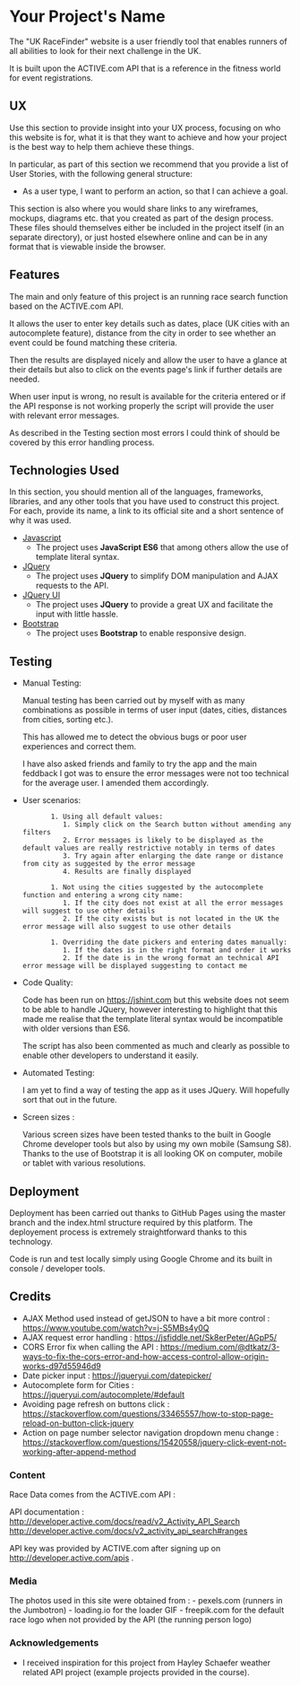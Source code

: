 # Your Project's Name

The "UK RaceFinder" website is a user friendly tool that enables runners of all abilities to look for their next challenge in the UK.

It is built upon the ACTIVE.com API that is a reference in the fitness world for event registrations.

 
## UX
 
Use this section to provide insight into your UX process, focusing on who this website is for, what it is that they want to achieve and how your project is the best way to help them achieve these things.

In particular, as part of this section we recommend that you provide a list of User Stories, with the following general structure:
- As a user type, I want to perform an action, so that I can achieve a goal.

This section is also where you would share links to any wireframes, mockups, diagrams etc. that you created as part of the design process. These files should themselves either be included in the project itself (in an separate directory), or just hosted elsewhere online and can be in any format that is viewable inside the browser.

## Features

The main and only feature of this project is an running race search function based on the ACTIVE.com API.

It allows the user to enter key details such as dates, place (UK cities with an autocomplete feature), distance from the city in order to see whether an event could be found matching these criteria.

Then the results are displayed nicely and allow the user to have a glance at their details but also to click on the events page's link if further details are needed.

When user input is wrong, no result is available for the criteria entered or if the API response is not working properly the script will provide the user with relevant error messages.

As described in the Testing section most errors I could think of should be covered by this error handling process.


## Technologies Used

In this section, you should mention all of the languages, frameworks, libraries, and any other tools that you have used to construct this project. For each, provide its name, a link to its official site and a short sentence of why it was used.


- [Javascript](https://jquery.com)
    - The project uses **JavaScript ES6** that among others allow the use of template literal syntax.
- [JQuery](https://jquery.com)
    - The project uses **JQuery** to simplify DOM manipulation and AJAX requests to the API.
- [JQuery UI](https://jqueryui.com)
	- The project uses **JQuery** to provide a great UX and facilitate the input with little hassle.
- [Bootstrap]()
	- The project uses **Bootstrap** to enable responsive design.


## Testing


- Manual Testing:

	Manual testing has been carried out by myself with as many combinations as possible in terms of user input (dates, cities, distances from cities, sorting etc.). 

	This has allowed me to detect the obvious bugs or poor user experiences and correct them.

	I have also asked friends and family to try the app and the main feddback I got was to ensure the error messages were not too technical for the average user. I amended them accordingly.


- User scenarios:

			 1. Using all default values:
			    1. Simply click on the Search button without amending any filters
			    2. Error messages is likely to be displayed as the default values are really restrictive notably in terms of dates
			    3. Try again after enlarging the date range or distance from city as suggested by the error message
			    4. Results are finally displayed

			 1. Not using the cities suggested by the autocomplete function and entering a wrong city name:
			    1. If the city does not exist at all the error messages will suggest to use other details
			    2. If the city exists but is not located in the UK the error message will also suggest to use other details

			 1. Overriding the date pickers and entering dates manually:
			    1. If the dates is in the right format and order it works
			    2. If the date is in the wrong format an technical API error message will be displayed suggesting to contact me

- Code Quality:

	Code has been run on https://jshint.com but this website does not seem to be able to handle JQuery, however interesting to highlight that this made me realise that the template literal syntax would be incompatible with older versions than ES6.

	The script has also been commented as much and clearly as possible to enable other developers to understand it easily.


- Automated Testing:

	I am yet to find a way of testing the app as it uses JQuery. Will hopefully sort that out in the future.


- Screen sizes : 
	
	Various screen sizes have been tested thanks to the built in Google Chrome developer tools but also by using my own mobile (Samsung S8). Thanks to the use of Bootstrap it is all looking OK on computer, mobile or tablet with various resolutions.



## Deployment

Deployment has been carried out thanks to GitHub Pages using the master branch and the index.html structure required by this platform.
The deployement process is extremely straightforward thanks to this technology.

Code is run and test locally simply using Google Chrome and its built in console / developer tools.


## Credits

- AJAX Method used instead of getJSON to have a bit more control : https://www.youtube.com/watch?v=j-S5MBs4y0Q
- AJAX request error handling : https://jsfiddle.net/Sk8erPeter/AGpP5/
- CORS Error fix when calling the API : https://medium.com/@dtkatz/3-ways-to-fix-the-cors-error-and-how-access-control-allow-origin-works-d97d55946d9
- Date picker input :  https://jqueryui.com/datepicker/
- Autocomplete form for Cities : https://jqueryui.com/autocomplete/#default
- Avoiding page refresh on buttons click : https://stackoverflow.com/questions/33465557/how-to-stop-page-reload-on-button-click-jquery
- Action on page number selector navigation dropdown menu change : https://stackoverflow.com/questions/15420558/jquery-click-event-not-working-after-append-method

### Content

Race Data comes from the ACTIVE.com API : 

API documentation : 
http://developer.active.com/docs/read/v2_Activity_API_Search
http://developer.active.com/docs/v2_activity_api_search#ranges

API key was provided by ACTIVE.com after signing up on http://developer.active.com/apis . 


### Media

The photos used in this site were obtained from :
	- pexels.com (runners in the Jumbotron)
	- loading.io for the loader GIF
	- freepik.com for the default race logo when not provided by the API (the running person logo)


### Acknowledgements

- I received inspiration for this project from Hayley Schaefer weather related API project (example projects provided in the course).
